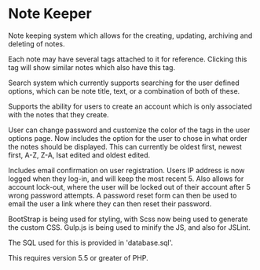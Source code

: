 # Note Keeper
Note keeping system which allows for the creating, updating, archiving and deleting of notes.

Each note may have several tags attached to it for reference. Clicking this tag will show similar notes which also have this tag. 

Search system which currently supports searching for the user defined options, which can be note title, text, or a combination of both of these. 

Supports the ability for users to create an account which is only associated with the notes that they create. 

User can change password and customize the color of the tags in the user options page. Now includes the option for the user to chose in what order the notes should be displayed. This can currently be oldest first, newest first, A-Z, Z-A, lsat edited and oldest edited.

Includes email confirmation on user registration. Users IP address is now logged when they log-in, and will keep the most recent 5. Also allows for account lock-out, where the user will be locked out of their account after 5 wrong password attempts. A password reset form can then be used to email the user a link where they can then reset their password. 

BootStrap is being used for styling, with Scss now being used to generate the custom CSS. Gulp.js is being used to minify the JS, and also for JSLint.

The SQL used for this is provided in 'database.sql'.

This requires version 5.5 or greater of PHP. 